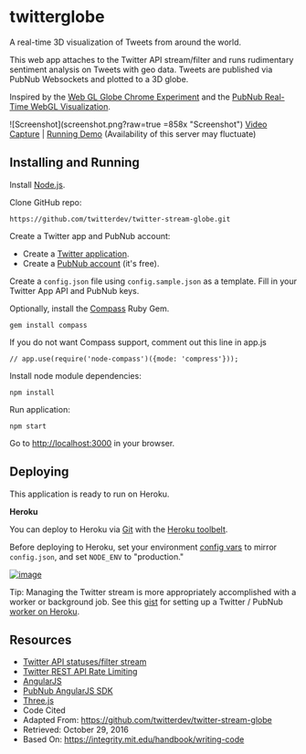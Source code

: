 twitterglobe
==========

A real-time 3D visualization of Tweets from around the world.

This web app attaches to the Twitter API stream/filter and runs rudimentary sentiment analysis on Tweets with geo data. Tweets are published via PubNub Websockets and plotted to a 3D globe.

Inspired by the [Web GL Globe Chrome Experiment](http://www.chromeexperiments.com/globe) and the [PubNub Real-Time WebGL Visualization](http://www.pubnub.com/blog/creating-real-time-webgl-visualizations/).

![Screenshot](screenshot.png?raw=true =858x "Screenshot")
[Video Capture](https://vimeo.com/104759844) | [Running Demo](http://twitter-stream-globe.herokuapp.com/) (Availability of this server may fluctuate)

Installing and Running
----

Install [Node.js](http://nodejs.org/).

Clone GitHub repo:

```
https://github.com/twitterdev/twitter-stream-globe.git
```

Create a Twitter app and PubNub account:

- Create a [Twitter application](https://apps.twitter.com).
- Create a [PubNub account](https://admin.pubnub.com/#signup) (it's free).

Create a `config.json` file using `config.sample.json` as a template. Fill in your Twitter App API and PubNub keys.

Optionally, install the [Compass](http://compass-style.org/) Ruby Gem.

```
gem install compass
```

If you do not want Compass support, comment out this line in app.js

```
// app.use(require('node-compass')({mode: 'compress'}));
```

Install node module dependencies:

```
npm install
```

Run application:

```
npm start
```

Go to [http://localhost:3000](http://localhost:3000) in your browser.


Deploying
---
This application is ready to run on Heroku.

**Heroku**

You can deploy to Heroku via [Git](https://devcenter.heroku.com/articles/git) with the [Heroku toolbelt](https://toolbelt.heroku.com/).

Before deploying to Heroku, set your environment [config vars](https://devcenter.heroku.com/articles/config-vars) to mirror `config.json`, and set `NODE_ENV` to "production."

[![image](https://www.herokucdn.com/deploy/button.png)](https://heroku.com/deploy?template=https://github.com/twitterdev/twitter-stream-globe/tree/master)

Tip: Managing the Twitter stream is more appropriately accomplished with a worker or background job. See this [gist](https://gist.github.com/stephenlb/36aef15a165d5bad0d82) for setting up a Twitter / PubNub [worker on Heroku](https://devcenter.heroku.com/articles/background-jobs-queueing). 


Resources
----
- [Twitter API statuses/filter stream](https://dev.twitter.com/streaming/reference/post/statuses/filter)
- [Twitter REST API Rate Limiting](https://dev.twitter.com/rest/public/rate-limiting)
- [AngularJS](https://angularjs.org/)
- [PubNub AngularJS SDK](https://github.com/pubnub/pubnub-angular)
- [Three.js](http://threejs.org/)
- Code Cited
- Adapted From: https://github.com/twitterdev/twitter-stream-globe
- Retrieved: October 29, 2016
- Based On: https://integrity.mit.edu/handbook/writing-code
